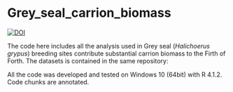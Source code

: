 # Grey_seal_carrion_biomass

[![DOI](https://zenodo.org/badge/473205960.svg)](https://zenodo.org/badge/latestdoi/473205960)

The code here includes all the analysis used in Grey seal (_Halichoerus grypus_) breeding sites contribute substantial carrion biomass to the Firth of Forth. The datasets is contained in the same repository:


All the code was developed and tested on Windows 10 (64bit) with R 4.1.2. Code chunks are annotated.
